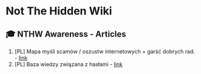 # Not The Hidden Wiki

🎓 NTHW Awareness - Articles
-----

1. [PL] Mapa myśli scamów / oszustw internetowych + garść dobrych rad. - [link](https://sekurak.pl/mapa-mysli-scamow-oszustw-internetowych-garsc-dobrych-rad/)
2. [PL] Baza wiedzy związana z hasłami - [link](https://cert.pl/hasla/)